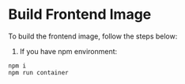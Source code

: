 # Build  Frontend Image 
To build the frontend image, follow the steps below:

1. If you have npm environment:
```
npm i
npm run container
```
## 
